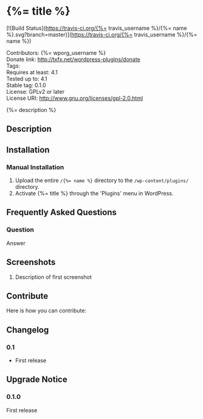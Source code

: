 # {%= title %} #

[![Build Status](https://travis-ci.org/{%= travis_username %}/{%= name %}.svg?branch=master)](https://travis-ci.org/{%= travis_username %}/{%= name %})

Contributors:      {%= wporg_username %}  
Donate link:       http://txfx.net/wordpress-plugins/donate  
Tags:  
Requires at least: 4.1  
Tested up to:      4.1  
Stable tag:        0.1.0  
License:           GPLv2 or later  
License URI:       http://www.gnu.org/licenses/gpl-2.0.html  

{%= description %}

## Description ##

## Installation ##

### Manual Installation ###

1. Upload the entire `/{%= name %}` directory to the `/wp-content/plugins/` directory.
2. Activate {%= title %} through the 'Plugins' menu in WordPress.

## Frequently Asked Questions ##

### Question ###

Answer

## Screenshots ##

1. Description of first screenshot

## Contribute ##

Here is how you can contribute:

## Changelog ##

### 0.1 ###
* First release

## Upgrade Notice ##

### 0.1.0 ###
First release
